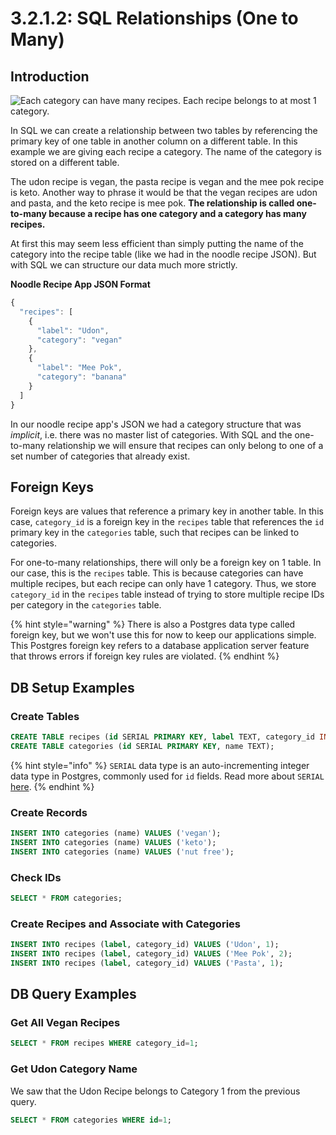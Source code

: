 # 3.2.1.2: SQL Relationships (One to Many)

## Introduction

![Each category can have many recipes. Each recipe belongs to at most 1 category.](../../.gitbook/assets/one-to-many.jpg)

In SQL we can create a relationship between two tables by referencing the primary key of one table in another column on a different table. In this example we are giving each recipe a category. The name of the category is stored on a different table.

The udon recipe is vegan, the pasta recipe is vegan and the mee pok recipe is keto. Another way to phrase it would be that the vegan recipes are udon and pasta, and the keto recipe is mee pok. **The relationship is called one-to-many because a recipe has one category and a category has many recipes.**

At first this may seem less efficient than simply putting the name of the category into the recipe table (like we had in the noodle recipe JSON). But with SQL we can structure our data much more strictly.

**Noodle Recipe App JSON Format**

```javascript
{
  "recipes": [
    {
      "label": "Udon",
      "category": "vegan"
    },
    {
      "label": "Mee Pok",
      "category": "banana"
    }
  ]
}
```

In our noodle recipe app's JSON we had a category structure that was _implicit_, i.e. there was no master list of categories. With SQL and the one-to-many relationship we will ensure that recipes can only belong to one of a set number of categories that already exist.

## Foreign Keys

Foreign keys are values that reference a primary key in another table. In this case, `category_id` is a foreign key in the `recipes` table that references the `id` primary key in the `categories` table, such that recipes can be linked to categories.

For one-to-many relationships, there will only be a foreign key on 1 table. In our case, this is the `recipes` table. This is because categories can have multiple recipes, but each recipe can only have 1 category. Thus, we store `category_id` in the `recipes` table instead of trying to store multiple recipe IDs per category in the `categories` table.

{% hint style="warning" %}
There is also a Postgres data type called foreign key, but we won't use this for now to keep our applications simple. This Postgres foreign key refers to a database application server feature that throws errors if foreign key rules are violated.
{% endhint %}

## DB Setup Examples

### Create Tables

```sql
CREATE TABLE recipes (id SERIAL PRIMARY KEY, label TEXT, category_id INTEGER);
CREATE TABLE categories (id SERIAL PRIMARY KEY, name TEXT);
```

{% hint style="info" %}
`SERIAL` data type is an auto-incrementing integer data type in Postgres, commonly used for `id` fields. Read more about `SERIAL` [here](<https://www.postgresqltutorial.com/postgresql-data-types/#:~:text=Integer%20(%20INT%20)%20is%20a%204,or%20AUTOINCREMENT%20column%20in%20SQLite.>).
{% endhint %}

### Create Records

```sql
INSERT INTO categories (name) VALUES ('vegan');
INSERT INTO categories (name) VALUES ('keto');
INSERT INTO categories (name) VALUES ('nut free');
```

### Check IDs

```sql
SELECT * FROM categories;
```

### Create Recipes and Associate with Categories

```sql
INSERT INTO recipes (label, category_id) VALUES ('Udon', 1);
INSERT INTO recipes (label, category_id) VALUES ('Mee Pok', 2);
INSERT INTO recipes (label, category_id) VALUES ('Pasta', 1);
```

## DB Query Examples

### Get All Vegan Recipes

```sql
SELECT * FROM recipes WHERE category_id=1;
```

### Get Udon Category Name

We saw that the Udon Recipe belongs to Category 1 from the previous query.

```sql
SELECT * FROM categories WHERE id=1;
```
